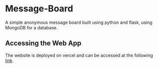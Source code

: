 # Message-Board

A simple anonymous message board built using python and flask, using MongoDB for a database.

## Accessing the Web App

The website is deployed on vercel and can be accessed at the following [link](https://message-board-ten-theta.vercel.app/).
